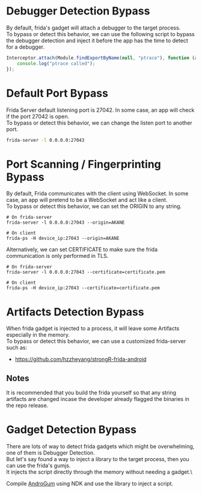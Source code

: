 # Debugger Detection Bypass
By default, frida's gadget will attach a debugger to the target process.\
To bypass or detect this behavior, we can use the following script to bypass the debugger detection and inject it before the app has the time to detect for a debugger.
```js
Interceptor.attach(Module.findExportByName(null, "ptrace"), function (args) {
    console.log("ptrace called");
});
```

# Default Port Bypass
Frida Server default listening port is 27042. In some case, an app will check if the port 27042 is open.\
To bypass or detect this behavior, we can change the listen port to another port.
```sh
frida-server -l 0.0.0.0:27043
```

# Port Scanning / Fingerprinting Bypass
By default, Frida communicates with the client using WebSocket. In some case, an app will pretend to be a WebSocket and act like a client.\
To bypass or detect this behavior, we can set the ORIGIN to any string.
```
# On frida-server
frida-server -l 0.0.0.0:27043 --origin=AKANE

# On client
frida-ps -H device_ip:27043 --origin=AKANE
```

Alternatively, we can set CERTIFICATE to make sure the frida communication is only performed in TLS.
```
# On frida-server
frida-server -l 0.0.0.0:27043 --certificate=certificate.pem

# On client
frida-ps -H device_ip:27043 --certificate=certificate.pem
```

# Artifacts Detection Bypass
When frida gadget is injected to a process, it will leave some Artifacts especially in the memory.\
To bypass or detect this behavior, we can use a customized frida-server such as:
- https://github.com/hzzheyang/strongR-frida-android

## Notes
It is recommended that you build the frida yourself so that any string artifacts are changed incase the developer already flagged the binaries in the repo release.

# Gadget Detection Bypass
There are lots of way to detect frida gadgets which might be overwhelming, one of them is Debugger Detection.\
But let's say found a way to inject a library to the target process, then you can use the frida's gumjs.\
It injects the script directly through the memory without needing a gadget.\

Compile [AndroGum](AndroGum) using NDK and use the library to inject a script.
